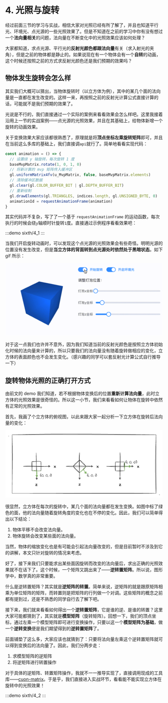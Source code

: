 # 4. 光照与旋转

经过前面三节的学习与实战，相信大家对光照已经有所了解了，并且也知道平行光、环境光、点光源的一些光照效果了。但是不知道在之前的学习中你有没有想过一个**法向量相关**的问题，法向量在不断变化中的光照效果应该如何处理？

大家都知道，求点光源、平行光的**反射光颜色都跟法向量**有关（求入射光的夹角），但是之前的物体都是静止的。如果说现在有一个物体会有一个**自转**的动画，这个时候还按照之前的方式求反射光颜色还是我们预期的效果吗？

## 物体发生旋转会怎么样

其实我们大概可以猜出，当物体旋转时（以立方体为例），其中的某几个面的法向量是一直都在发生改变的。这样一来，再按照之前的反射光计算公式直接计算的话，可能就不是我们预期的效果了。

光说是不行的，我们直接通过一个实际的案例来看看效果会怎么样吧。这里我接着沿用上一节的实战案例——点光源的光照效果，并且在其基础上，给物体新增一个旋转的动画效果。

关于变换效果大家应该都很熟悉了，原理就是将**顶点坐标左乘旋转矩阵**即可，并且在当前这么多库的基础上，我们直接调`api`就行了。简单地看看实现代码：

```js
const animation = () => {
  // 设置绕 y 轴旋转，每次旋转 1 度
  baseMvpMatrix.rotate(1, 0, 1, 0)
  // 将新计算的 mvp 矩阵传入缓冲区
  gl.uniformMatrix4fv(u_MvpMatrix, false, baseMvpMatrix.elements)
  // 清除缓冲区数据
  gl.clear(gl.COLOR_BUFFER_BIT | gl.DEPTH_BUFFER_BIT)
  // 重新绘制
  gl.drawElements(gl.TRIANGLES, indices.length, gl.UNSIGNED_BYTE, 0)
  animationId = requestAnimationFrame(animation)
}
```

其实代码并不复杂，写了了一个基于 `requestAnimationFrame` 的运动函数，每次执行的时候会绕`y`轴顺时针旋转`1`度。直接通过示例程序看看效果吧：

:::demo
sixth/4_1
:::

当我们开启旋转动画时，可以发现这个点光源的光照效果会有些奇怪。明明光源的位置没有发生改变，但是**当立方体的背面转到点光源处时依然处于黑暗状态**。如下 gif 所示：

![4.2](../../public/images/sixth/4.2.gif)

对于这一点我们也许并不意外，因为我们知道当前的反射光颜色是按照立方体初始化时候的法向量来计算的，所以只要我们的法向量没有随着旋转做相应的变化，立方体的表面颜色也不会发生变化。（感兴趣的同学可以套反射光计算公式自行推导一下）

## 旋转物体光照的正确打开方式

由前文的 demo 我们知道，若不根据物体变换后的位置**重新计算法向量**，此时立方体的光照效果是很奇怪的。所以这一小节，我们来看看如何让物体在旋转中依然有正常的光照效果。

首先，我画了个立方体的俯视图，以此来跟大家一起分析一下立方体在旋转后法向量的变化：

![4.1](../../public/images/sixth/4.1.png)

很显然，立方体在每次的旋转中，某几个面的法向量都在发生变换。如图中标了绿色的面，他的法向量随着旋转角度的变化也在不停的变化。因此，我们可以简单得出以下结论：
1. 物体平移不会改变法向量。
2. 物体旋转会改变某些面的法向量。

当然，物体的缩放变化也是有可能会引起法向量改变的，但是目前暂时不涉及到它的讲解，本文只针对旋转的情况来考虑。

好了，接下来我们只要能求出某些面因旋转而改变的法向量后，求出正确的光照效果就不在话下了。这个时候，一个矩阵又跳出来了——**逆转置矩阵**。所以说，图形学中，数学真的非常重要。

什么是逆转置矩阵？其实就是**逆矩阵的转置**。简单来说，逆矩阵的就是跟原矩阵相乘为单位矩阵的矩阵，而转置则是把矩阵的行列做一个对调。这些矩阵的概念之前都有提到过，还是不熟悉的同学自行去了解下吧。

接下来，我们就来看看如何得出一个**逆转置矩阵**，它是谁的逆、是谁的转置？这里大家可能都猜到了，其实就是**模型矩阵**（旋转矩阵）。回想一下，我们的顶点坐标，通过左乘一个模型矩阵即可进行变换操作，只要以这一个**模型矩阵为基础**，做一个**逆转变换**便是我们期望得到的**逆转置矩阵**了。

前面铺垫了这么多，大家应该也就猜到了：只要将法向量左乘这个逆转置矩阵就可以得到变换后的法向量了。因此，我们分两步走：
1. 求模型矩阵的逆矩阵
2. 将逆矩阵进行转置操作

对于具体的逆矩阵、转置矩阵操作，我就不一一推导实现了，直接调用现成的工具库——[cuon-matrix](https://github.com/jorgen-17/cuon-matrix-ts)。于是乎，我们直接进入实战环节，看看能不能实现立方体在旋转中的光照效果！

:::demo
sixth/4_2
:::